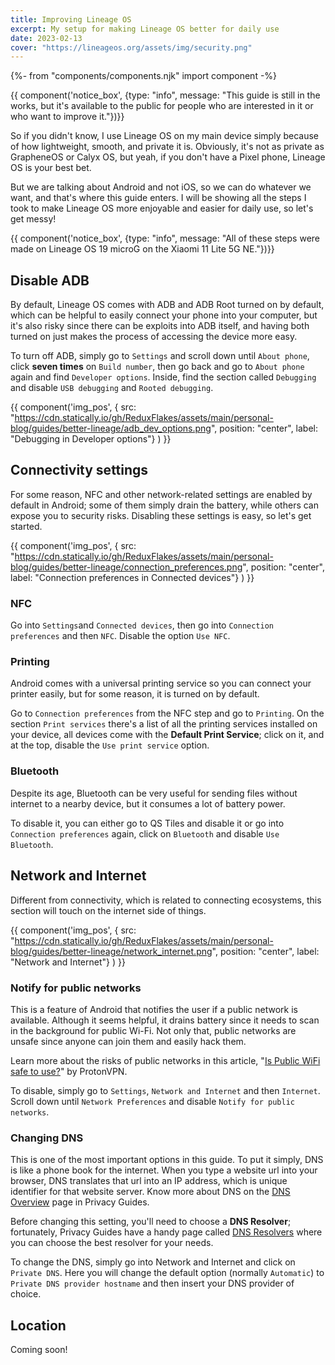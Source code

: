 ```yaml
---
title: Improving Lineage OS
excerpt: My setup for making Lineage OS better for daily use
date: 2023-02-13
cover: "https://lineageos.org/assets/img/security.png"
---
```


{%- from "components/components.njk" import component -%}

{{ component('notice_box', {type: "info", message: "This guide is still in the works, but it's available to the public for people who are interested in it or who want to improve it."})}}

So if you didn't know, I use Lineage OS on my main device simply because of how lightweight, smooth, and private it is. Obviously, it's not as private as GrapheneOS or Calyx OS, but yeah, if you don't have a Pixel phone, Lineage OS is your best bet.

But we are talking about Android and not iOS, so we can do whatever we want, and that's where this guide enters. I will be showing all the steps I took to make Lineage OS more enjoyable and easier for daily use, so let's get messy!

{{ component('notice_box', {type: "info", message: "All of these steps were made on Lineage OS 19 microG on the Xiaomi 11 Lite 5G NE."})}}

## Disable ADB

By default, Lineage OS comes with ADB and ADB Root turned on by default, which can be helpful to easily connect your phone into your computer, but it's also risky since there can be exploits into ADB itself, and having both turned on just makes the process of accessing the device more easy.

To turn off ADB, simply go to `Settings` and scroll down until `About phone`, click **seven times** on `Build number`, then go back and go to `About phone` again and find `Developer options`. Inside, find the section called `Debugging` and disable `USB debugging` and `Rooted debugging`.

{{ component('img_pos', { src: "https://cdn.statically.io/gh/ReduxFlakes/assets/main/personal-blog/guides/better-lineage/adb_dev_options.png", position: "center", label: "Debugging in Developer options"} ) }}

## Connectivity settings

For some reason, NFC and other network-related settings are enabled by default in Android; some of them simply drain the battery, while others can expose you to security risks. Disabling these settings is easy, so let's get started.

{{ component('img_pos', { src: "https://cdn.statically.io/gh/ReduxFlakes/assets/main/personal-blog/guides/better-lineage/connection_preferences.png", position: "center", label: "Connection preferences in Connected devices"} ) }}


### NFC

Go into `Settings`and `Connected devices`,  then go into `Connection preferences` and then `NFC`. Disable the option `Use NFC`.

### Printing

Android comes with a universal printing service so you can connect your printer easily, but for some reason, it is turned on by default.

Go to `Connection preferences` from the NFC step and go to `Printing`. On the section `Print services` there's a list of all the printing services installed on your device, all devices come with the **Default Print Service**; click on it, and at the top, disable the `Use print service` option.

### Bluetooth

Despite its age, Bluetooth can be very useful for sending files without internet to a nearby device, but it consumes a lot of battery power. 

To disable it, you can either go to QS Tiles and disable it or go into `Connection preferences` again, click on `Bluetooth` and disable `Use Bluetooth`.

## Network and Internet

Different from connectivity, which is related to connecting ecosystems, this section will touch on the internet side of things.

{{ component('img_pos', { src: "https://cdn.statically.io/gh/ReduxFlakes/assets/main/personal-blog/guides/better-lineage/network_internet.png", position: "center", label: "Network and Internet"} ) }}

### Notify for public networks

This is a feature of Android that notifies the user if a public network is available. Although it seems helpful, it drains battery since it needs to scan in the background for public Wi-Fi. Not only that, public networks are unsafe since anyone can join them and easily hack them.

Learn more about the risks of public networks in this article, "[Is Public WiFi safe to use?](https://protonvpn.com/blog/public-wifi-safety/)" by ProtonVPN.

To disable, simply go to `Settings`, `Network and Internet` and then `Internet`. Scroll down until `Network Preferences` and disable `Notify for public networks`.

### Changing DNS

This is one of the most important options in this guide. To put it simply, DNS is like a phone book for the internet. When you type a website url into your browser, DNS translates that url into an IP address, which is unique identifier for that website server. Know more about DNS on the [DNS Overview](https://www.privacyguides.org/advanced/dns-overview/) page in Privacy Guides.

Before changing this setting, you'll need to choose a **DNS Resolver**; fortunately, Privacy Guides have a handy page called [DNS Resolvers](https://www.privacyguides.org/dns/) where you can choose the best resolver for your needs.

To change the DNS, simply go into Network and Internet and click on `Private DNS`. Here you will change the default option (normally `Automatic`) to `Private DNS provider hostname` and then insert your DNS provider of choice.

## Location 

Coming soon!



